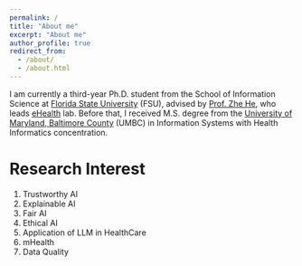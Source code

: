 ```yaml
---
permalink: /
title: "About me"
excerpt: "About me"
author_profile: true
redirect_from: 
  - /about/
  - /about.html
---
```


I am currently a third-year Ph.D. student from the School of Information Science at [Florida State University](https://www.fsu.edu/) (FSU), advised by [Prof. Zhe He](https://directory.cci.fsu.edu/zhe-he/), who leads [eHealth](https://ehealthlab.cci.fsu.edu/) lab. Before that, I received M.S. degree from the [University of Maryland, Baltimore County](https://informationsystems.umbc.edu/) (UMBC) in Information Systems with Health Informatics concentration. 

Research Interest
======
1. Trustworthy AI
2. Explainable AI
3. Fair AI
4. Ethical AI
5. Application of LLM in HealthCare
6. mHealth
7. Data Quality

